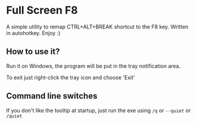 # Full Screen F8

A simple utility to remap CTRL+ALT+BREAK shortcut to the F8 key. Written in autohotkey. Enjoy :)

## How to use it?

Run it on Windows, the program will be put in the tray notification area.

To exit just right-click the tray icon and choose 'Exit'

## Command line switches

If you don't like the tooltip at startup, just run the exe using `/q` or `--quiet` or `/quiet`